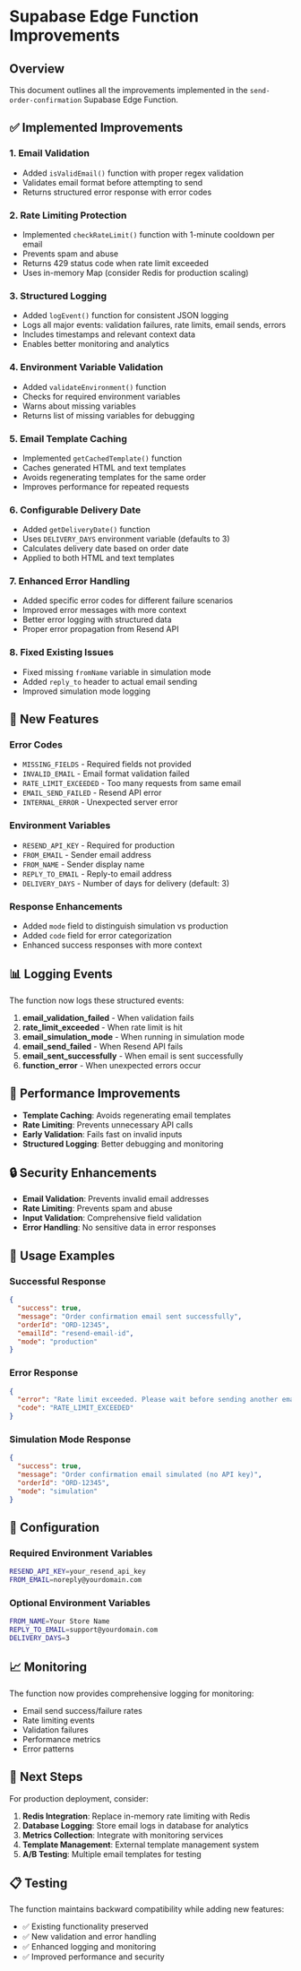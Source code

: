 # Supabase Edge Function Improvements

## Overview
This document outlines all the improvements implemented in the `send-order-confirmation` Supabase Edge Function.

## ✅ Implemented Improvements

### 1. **Email Validation**
- Added `isValidEmail()` function with proper regex validation
- Validates email format before attempting to send
- Returns structured error response with error codes

### 2. **Rate Limiting Protection**
- Implemented `checkRateLimit()` function with 1-minute cooldown per email
- Prevents spam and abuse
- Returns 429 status code when rate limit exceeded
- Uses in-memory Map (consider Redis for production scaling)

### 3. **Structured Logging**
- Added `logEvent()` function for consistent JSON logging
- Logs all major events: validation failures, rate limits, email sends, errors
- Includes timestamps and relevant context data
- Enables better monitoring and analytics

### 4. **Environment Variable Validation**
- Added `validateEnvironment()` function
- Checks for required environment variables
- Warns about missing variables
- Returns list of missing variables for debugging

### 5. **Email Template Caching**
- Implemented `getCachedTemplate()` function
- Caches generated HTML and text templates
- Avoids regenerating templates for the same order
- Improves performance for repeated requests

### 6. **Configurable Delivery Date**
- Added `getDeliveryDate()` function
- Uses `DELIVERY_DAYS` environment variable (defaults to 3)
- Calculates delivery date based on order date
- Applied to both HTML and text templates

### 7. **Enhanced Error Handling**
- Added specific error codes for different failure scenarios
- Improved error messages with more context
- Better error logging with structured data
- Proper error propagation from Resend API

### 8. **Fixed Existing Issues**
- Fixed missing `fromName` variable in simulation mode
- Added `reply_to` header to actual email sending
- Improved simulation mode logging

## 🔧 New Features

### Error Codes
- `MISSING_FIELDS` - Required fields not provided
- `INVALID_EMAIL` - Email format validation failed
- `RATE_LIMIT_EXCEEDED` - Too many requests from same email
- `EMAIL_SEND_FAILED` - Resend API error
- `INTERNAL_ERROR` - Unexpected server error

### Environment Variables
- `RESEND_API_KEY` - Required for production
- `FROM_EMAIL` - Sender email address
- `FROM_NAME` - Sender display name
- `REPLY_TO_EMAIL` - Reply-to email address
- `DELIVERY_DAYS` - Number of days for delivery (default: 3)

### Response Enhancements
- Added `mode` field to distinguish simulation vs production
- Added `code` field for error categorization
- Enhanced success responses with more context

## 📊 Logging Events

The function now logs these structured events:

1. **email_validation_failed** - When validation fails
2. **rate_limit_exceeded** - When rate limit is hit
3. **email_simulation_mode** - When running in simulation mode
4. **email_send_failed** - When Resend API fails
5. **email_sent_successfully** - When email is sent successfully
6. **function_error** - When unexpected errors occur

## 🚀 Performance Improvements

- **Template Caching**: Avoids regenerating email templates
- **Rate Limiting**: Prevents unnecessary API calls
- **Early Validation**: Fails fast on invalid inputs
- **Structured Logging**: Better debugging and monitoring

## 🔒 Security Enhancements

- **Email Validation**: Prevents invalid email addresses
- **Rate Limiting**: Prevents spam and abuse
- **Input Validation**: Comprehensive field validation
- **Error Handling**: No sensitive data in error responses

## 📝 Usage Examples

### Successful Response
```json
{
  "success": true,
  "message": "Order confirmation email sent successfully",
  "orderId": "ORD-12345",
  "emailId": "resend-email-id",
  "mode": "production"
}
```

### Error Response
```json
{
  "error": "Rate limit exceeded. Please wait before sending another email.",
  "code": "RATE_LIMIT_EXCEEDED"
}
```

### Simulation Mode Response
```json
{
  "success": true,
  "message": "Order confirmation email simulated (no API key)",
  "orderId": "ORD-12345",
  "mode": "simulation"
}
```

## 🔧 Configuration

### Required Environment Variables
```bash
RESEND_API_KEY=your_resend_api_key
FROM_EMAIL=noreply@yourdomain.com
```

### Optional Environment Variables
```bash
FROM_NAME=Your Store Name
REPLY_TO_EMAIL=support@yourdomain.com
DELIVERY_DAYS=3
```

## 📈 Monitoring

The function now provides comprehensive logging for monitoring:

- Email send success/failure rates
- Rate limiting events
- Validation failures
- Performance metrics
- Error patterns

## 🎯 Next Steps

For production deployment, consider:

1. **Redis Integration**: Replace in-memory rate limiting with Redis
2. **Database Logging**: Store email logs in database for analytics
3. **Metrics Collection**: Integrate with monitoring services
4. **Template Management**: External template management system
5. **A/B Testing**: Multiple email templates for testing

## 📋 Testing

The function maintains backward compatibility while adding new features:

- ✅ Existing functionality preserved
- ✅ New validation and error handling
- ✅ Enhanced logging and monitoring
- ✅ Improved performance and security
